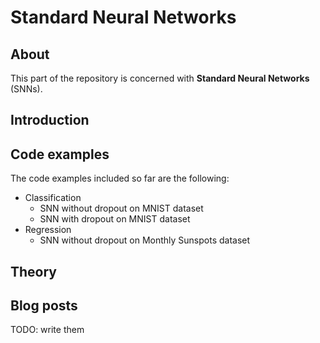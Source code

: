 # Standard Neural Networks

## About
This part of the repository is concerned with __Standard Neural Networks__ (SNNs).

## Introduction



## Code examples

The code examples included so far are the following:

- Classification
  - SNN without dropout on MNIST dataset
  - SNN with dropout on MNIST dataset
- Regression
  - SNN without dropout on Monthly Sunspots dataset

## Theory


## Blog posts

TODO: write them
